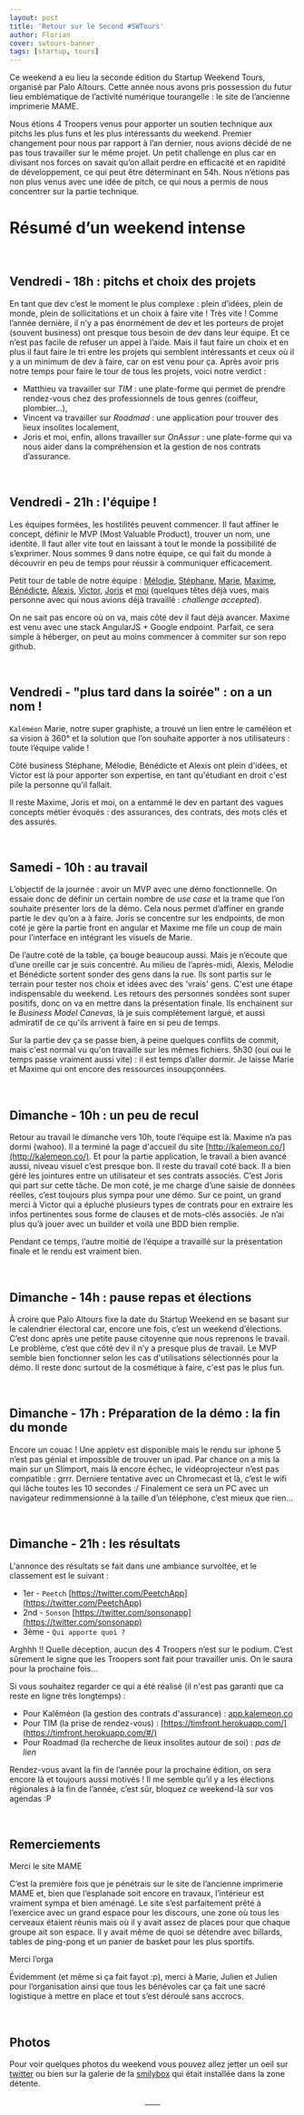 ```yaml
---
layout: post
title: 'Retour sur le Second #SWTours'
author: Florian
cover: swtours-banner
tags: [startup, tours]
---
```


Ce weekend a eu lieu la seconde édition du Startup Weekend Tours, organisé par Palo Altours. 
Cette année nous avons pris possession du futur lieu emblématique de l’activité numérique tourangelle : le site de l’ancienne imprimerie MAME.


Nous étions 4 Troopers venus pour apporter un soutien technique aux pitchs les plus funs et les plus intéressants du weekend. 
Premier changement pour nous par rapport à l’an dernier, nous avions décidé de ne pas tous travailler sur le même projet. 
Un petit challenge en plus car en divisant nos forces on savait qu’on allait perdre en efficacité et en rapidité de développement, ce qui peut être déterminant en 54h.
Nous n’étions pas non plus venus avec une idée de pitch, ce qui nous a permis de nous concentrer sur la partie technique.
<!--break-->

# Résumé d’un weekend intense

<br/>

## Vendredi - 18h : pitchs et choix des projets
En tant que dev c’est le moment le plus complexe : plein d’idées, plein de monde, plein de sollicitations et un choix à faire vite ! Très vite !
Comme l’année dernière, il n’y a pas énormément de dev et les porteurs de projet (souvent business) ont presque tous besoin de dev dans leur équipe. 
Et ce n’est pas facile de refuser un appel à l’aide. 
Mais il faut faire un choix et en plus il faut faire le tri entre les projets qui semblent intéressants et ceux où il y a un minimum de dev à faire, car on est venu pour ça.
Après avoir pris notre temps pour faire le tour de tous les projets, voici notre verdict : 

* Matthieu va travailler sur _TIM_ : une plate-forme qui permet de prendre rendez-vous chez des professionnels de tous genres (coiffeur, plombier…),
* Vincent va travailler sur _Roadmad_ : une application pour trouver des lieux insolites localement,
* Joris et moi, enfin, allons travailler sur _OnAssur_ : une plate-forme qui va nous aider dans la compréhension et la gestion de nos contrats d’assurance.


<br/>

## Vendredi - 21h : l'équipe ! 

Les équipes formées, les hostilités peuvent commencer.
Il faut affiner le concept, définir le MVP (Most Valuable Product), trouver un nom, une identité. Il faut aller vite tout en laissant à tout le monde la possibilité de s’exprimer.
Nous sommes 9 dans notre équipe, ce qui fait du monde à découvrir en peu de temps pour réussir à communiquer efficacement.

Petit tour de table de notre équipe : [Mélodie](https://twitter.com/MelodieFourez), [Stéphane](https://twitter.com/SandeauGruberS), [Marie](https://twitter.com/MarieCottu), [Maxime](https://twitter.com/maximepvrt),
 [Bénédicte](https://twitter.com/loustalotbene), [Alexis](https://twitter.com/alexescu), [Victor](https://twitter.com/victor_proust), [Joris](https://twitter.com/Joris_Potier) et [moi](https://twitter.com/FlorianChauveau)
 (quelques têtes déjà vues, mais personne avec qui nous avions déjà travaillé : _challenge accepted_).

On ne sait pas encore où on va, mais côté dev il faut déjà avancer. Maxime est venu avec une stack AngularJS + Google endpoint. Parfait, ce sera simple à héberger, on peut au moins commencer à commiter sur son repo github.

<br/>

## Vendredi - "plus tard dans la soirée" : on a un nom !
`Kaléméon`
Marie, notre super graphiste, a trouvé un lien entre le caméléon et sa vision à 360° et la solution que l’on souhaite apporter à nos utilisateurs : toute l’équipe valide !

Côté business Stéphane, Mélodie, Bénédicte et Alexis ont plein d'idées, et Victor est là pour apporter son expertise, en tant qu'étudiant en droit c'est pile la personne qu'il fallait.

Il reste Maxime, Joris et moi, on a entammé le dev en partant des vagues concepts métier évoqués : des assurances, des contrats, des mots clés et des assurés. 


<br/>

## Samedi - 10h : au travail
L’objectif de la journée : avoir un MVP avec une démo fonctionnelle.
On essaie donc de définir un certain nombre de _use case_ et la trame que l’on souhaite présenter lors de la démo. 
Cela nous permet d’affiner en grande partie le dev qu’on a à faire. Joris se concentre sur les endpoints, de mon coté je gère la partie front en angular et Maxime me file un coup de main pour l’interface en intégrant les visuels de Marie.

De l’autre coté de la table, ça bouge beaucoup aussi. Mais je n’écoute que d’une oreille car je suis concentré.
Au milieu de l’après-midi, Alexis, Mélodie et Bénédicte sortent sonder des gens dans la rue. Ils sont partis sur le terrain pour tester nos choix et idées avec des 'vrais' gens. 
C'est une étape indispensable du weekend. Les retours des personnes sondées sont super positifs, donc on va en mettre dans la présentation finale. 
Ils enchainent sur le _Business Model Canevas_, là je suis complètement largué, et aussi admiratif de ce qu'ils arrivent à faire en si peu de temps.

Sur la partie dev ça se passe bien, à peine quelques conflits de commit, mais c'est normal vu qu'on travaille sur les mêmes fichiers.
5h30 (oui oui le temps passe vraiment aussi vite) : il est temps d’aller dormir. Je laisse Marie et Maxime qui ont encore des ressources insoupçonnées. 


<br/>

## Dimanche - 10h : un peu de recul
Retour au travail le dimanche vers 10h, toute l’équipe est là. Maxime n’a pas dormi (wahoo).
Il a terminé la page d'accueil du site [http://kalemeon.co/](http://kalemeon.co/).
Et pour la partie application, le travail a bien avancé aussi, niveau visuel c’est presque bon. Il reste du travail coté back. Il a bien géré les jointures entre un utilisateur et ses contrats associés. C’est Joris qui part sur cette tâche.
De mon coté, je me charge d’une saisie de données réelles, c’est toujours plus sympa pour une démo. Sur ce point, un grand merci à Victor qui a épluché plusieurs types de contrats pour en extraire les infos pertinentes sous forme de clauses et de mots-clés associés. Je n’ai plus qu’à jouer avec un builder et voilà une BDD bien remplie.

Pendant ce temps, l’autre moitié de l’équipe a travaillé sur la présentation finale et le rendu est vraiment bien.


<br/>

## Dimanche - 14h : pause repas et élections
À croire que Palo Altours fixe la date du Startup Weekend en se basant sur le calendrier électoral car, encore une fois, c’est un weekend d’élections. C’est donc après une petite pause citoyenne que nous reprenons le travail.
Le problème, c’est que côté dev il n’y a presque plus de travail. Le MVP semble bien fonctionner selon les cas d'utilisations sélectionnés pour la démo. 
Il reste donc surtout de la cosmétique à faire, c'est pas le plus fun.


<br/>

## Dimanche - 17h : Préparation de la démo : la fin du monde
Encore un couac ! Une appletv est disponible mais le rendu sur iphone 5 n’est pas génial et impossible de trouver un ipad. Par chance on a mis la main sur un Slimport, mais là encore échec, le vidéoprojecteur n’est pas compatible : grrr.
Derniere tentative avec un Chromecast et là, c’est le wifi qui lâche toutes les 10 secondes :/
Finalement ce sera un PC avec un navigateur redimmensionné à la taille d’un téléphone, c’est mieux que rien…


<br/>

## Dimanche - 21h : les résultats
L'annonce des résultats se fait dans une ambiance survoltée, et le classement est le suivant :

  * 1er - `Peetch` [https://twitter.com/PeetchApp](https://twitter.com/PeetchApp)
  * 2nd - `Sonson` [https://twitter.com/sonsonapp](https://twitter.com/sonsonapp)
  * 3ème - `Qui apporte quoi ?`

Arghhh !! Quelle déception, aucun des 4 Troopers n’est sur le podium. C’est sûrement le signe que les Troopers sont fait pour travailler unis. On le saura pour la prochaine fois…


Si vous souhaitez regarder ce qui a été réalisé (il n'est pas garanti que ca reste en ligne très longtemps) :

 * Pour Kaléméon (la gestion des contrats d'assurance) : [app.kalemeon.co](http://app.kalemeon.co)
 * Pour TIM (la prise de rendez-vous) : [https://timfront.herokuapp.com/](https://timfront.herokuapp.com/#/)
 * Pour Roadmad (la recherche de lieux insolites autour de soi) : _pas de lien_

Rendez-vous avant la fin de l’année pour la prochaine édition, on sera encore là et toujours aussi motivés ! Il me semble qu’il y a les élections régionales à la fin de l’année, c’est sûr, bloquez ce weekend-là sur vos agendas :P


<br/>

## Remerciements
Merci le site MAME

C’est la première fois que je pénétrais sur le site de l’ancienne imprimerie MAME et, bien que l’esplanade soit encore en travaux, l’intérieur est vraiment sympa et bien aménagé. 
Le site s’est parfaitement prêté à l’exercice avec un grand espace pour les discours, une zone où tous les cerveaux étaient réunis mais où il y avait assez de places pour que chaque groupe ait son espace. Il y avait même de quoi se détendre avec billards, tables de ping-pong et un panier de basket pour les plus sportifs.

Merci l’orga 

Évidemment (et même si ça fait fayot :p), merci à Marie, Julien et Julien pour l’organisation ainsi que tous les bénévoles car ça fait une sacré logistique à mettre en place et tout s’est déroulé sans accrocs.

<br/>

## Photos
Pour voir quelques photos du weekend vous pouvez allez jetter un oeil sur [twitter](https://twitter.com/search?q=%23SWTOURS&src=tyah&mode=photos) ou bien sur la galerie de la [smilybox](http://www.smilybox.fr/albums/index.php?galerie=swtours) qui était installée dans la zone détente.

<div style="text-align:center;">
    <a href="/images/postSWTours2015/swtours_2015_0.jpg" title="" data-lightbox="group1" class="inlineBoxes">
      <img class="mini" src="/images/postSWTours2015/swtours_2015_0.jpg" alt="">
    </a>
    <a href="/images/postSWTours2015/swtours_2015_.jpg" title="" data-lightbox="group1" class="inlineBoxes">
      <img class="mini" src="/images/postSWTours2015/swtours_2015_1.jpg" alt="">
    </a>
    <a href="/images/postSWTours2015/swtours_2015_4.jpg" title="" data-lightbox="group1" class="inlineBoxes">
      <img class="mini" src="/images/postSWTours2015/swtours_2015_4.jpg" alt="">
    </a>
    <a href="/images/postSWTours2015/swtours_2015_2.jpg" title="" data-lightbox="group1" class="inlineBoxes">
      <img class="mini" src="/images/postSWTours2015/swtours_2015_2.jpg" alt="">
    </a>
    <a href="/images/postSWTours2015/swtours_2015_6.jpg" title="" data-lightbox="group1" class="inlineBoxes">
      <img class="mini" src="/images/postSWTours2015/swtours_2015_6.jpg" alt="">
    </a>
    <a href="/images/postSWTours2015/swtours_2015_7.jpg" title="" data-lightbox="group1" class="inlineBoxes">
      <img class="mini" src="/images/postSWTours2015/swtours_2015_7.jpg" alt="">
    </a>
    <a href="/images/postSWTours2015/swtours_2015_3.jpg" title="" data-lightbox="group1" class="inlineBoxes">
      <img class="mini" src="/images/postSWTours2015/swtours_2015_3.jpg" alt="">
    </a>
    <a href="/images/postSWTours2015/swtours_2015_5.jpg" title="" data-lightbox="group1" class="inlineBoxes">
      <img class="mini" src="/images/postSWTours2015/swtours_2015_5.jpg" alt="">
    </a>
</div>
